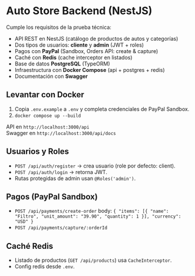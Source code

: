 # Auto Store Backend (NestJS)

Cumple los requisitos de la prueba técnica:

- API REST en NestJS (catálogo de productos de autos y categorías)
- Dos tipos de usuarios: **cliente** y **admin** (JWT + roles)
- Pagos con **PayPal** (Sandbox, Orders API: create & capture)
- Caché con **Redis** (cache interceptor en listados)
- Base de datos **PostgreSQL** (TypeORM)
- Infraestructura con **Docker Compose** (api + postgres + redis)
- Documentación con **Swagger**

## Levantar con Docker

1. Copia `.env.example` a `.env` y completa credenciales de PayPal Sandbox.
2. `docker compose up --build`

API en `http://localhost:3000/api`  
Swagger en `http://localhost:3000/api/docs`

## Usuarios y Roles

- `POST /api/auth/register` -> crea usuario (role por defecto: client).
- `POST /api/auth/login` -> retorna JWT.
- Rutas protegidas de admin usan `@Roles('admin')`.

## Pagos (PayPal Sandbox)

- `POST /api/payments/create-order` body: `{ "items": [{ "name": "Filtro", "unit_amount": "39.90", "quantity": 1 }], "currency": "USD" }`
- `POST /api/payments/capture/:orderId`

## Caché Redis

- Listado de productos (`GET /api/products`) usa `CacheInterceptor`.
- Config redis desde `.env`.

